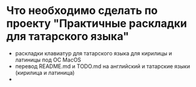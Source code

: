 # Что необходимо сделать по проекту "Практичные раскладки для татарского языка" 

* раскладки клавиатур для татарского языка для кирилицы и латиницы под ОС MacOS
* перевод README.md и TODO.md на английский и татарские языки (кирилица и латиница)
* 

